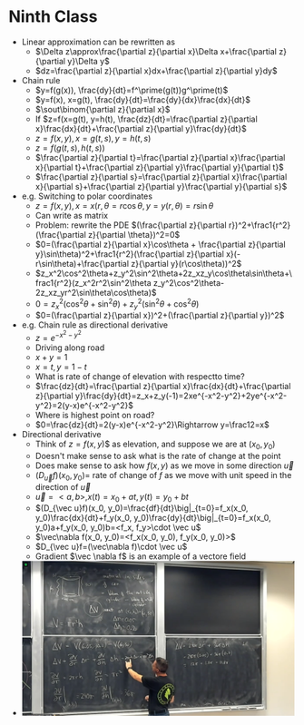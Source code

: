 # Ninth Class
* Linear approximation can be rewritten as 
  * $\Delta z\approx\frac{\partial z}{\partial x}\Delta x+\frac{\partial z}{\partial y}\Delta y$
  * $dz=\frac{\partial z}{\partial x}dx+\frac{\partial z}{\partial y}dy$
* Chain rule
  * $y=f(g(x)), \frac{dy}{dt}=f^\prime(g(t))g^\prime(t)$
  * $y=f(x), x=g(t), \frac{dy}{dt}=\frac{dy}{dx}\frac{dx}{dt}$
  * $\sout\binom{\partial z}{\partial x}$
  * If $z=f(x=g(t), y=h(t), \frac{dz}{dt}=\frac{\partial z}{\partial x}\frac{dx}{dt}+\frac{\partial z}{\partial y}\frac{dy}{dt}$
  * $z=f(x, y), x=g(t, s), y=h(t, s)$
  * $z=f(g(t, s), h(t, s))$
  * $\frac{\partial z}{\partial t}=\frac{\partial z}{\partial x}\frac{\partial x}{\partial t}+\frac{\partial z}{\partial y}\frac{\partial y}{\partial t}$
  * $\frac{\partial z}{\partial s}=\frac{\partial z}{\partial x}\frac{\partial x}{\partial s}+\frac{\partial z}{\partial y}\frac{\partial y}{\partial s}$
* e.g. Switching to polar coordinates
  * $z=f(x, y), x=x(r, \theta=r\cos\theta, y=y(r, \theta)=r\sin\theta$
  * Can write as matrix
  * Problem: rewrite the PDE $(\frac{\partial z}{\partial r})^2+\frac1{r^2}(\frac{\partial z}{\partial \theta})^2=0$
  * $0=(\frac{\partial z}{\partial x}\cos\theta + \frac{\partial z}{\partial y}\sin\theta)^2+\frac1{r^2}(\frac{\partial z}{\partial x}(-r\sin\theta)+\frac{\partial z}{\partial y}(r\cos\theta))^2$
  * $z_x^2\cos^2\theta+z_y^2\sin^2\theta+2z_xz_y\cos\theta\sin\theta+\frac1{r^2}(z_x^2r^2\sin^2\theta z_y^2\cos^2\theta-2z_xz_yr^2\sin\theta\cos\theta)$
  * $0=z_x^2(\cos^2\theta+\sin^2\theta)+z_y^2(\sin^2\theta+\cos^2\theta)$
  * $0=(\frac{\partial z}{\partial x})^2+(\frac{\partial z}{\partial y})^2$
* e.g. Chain rule as directional derivative
  * $z=e^{-x^2-y^2}$
  * Driving along road
  * $x+y=1$
  * $x=t, y=1-t$
  * What is rate of change of elevation with respectto time? 
  * $\frac{dz}{dt}=\frac{\partial z}{\partial x}\frac{dx}{dt}+\frac{\partial z}{\partial y}\frac{dy}{dt}=z_x+z_y(-1)=2xe^{-x^2-y^2}+2ye^{-x^2-y^2}=2(y-x)e^{-x^2-y^2}$
  * Where is highest point on road? 
  * $0=\frac{dz}{dt}=2(y-x)e^{-x^2-y^2}\Rightarrow y=\frac12=x$
* Directional derivative
  * Think of $z=f(x, y)$$ as elevation, and suppose we are at $(x_0, y_0)$
  * Doesn't make sense to ask what is the rate of change at the point
  * Does make sense to ask how $f(x, y)$ as we move in some direction $\vec u$
  * $(D_{\vec u}f)(x_0, y_0)=$ rate of change of $f$ as we move with unit speed in the direction of $\vec u$
  * $\vec u = <a, b>, x(t)=x_0+at, y(t)=y_0+bt$
  * $(D_{\vec u}f)(x_0, y_0)=\frac{df}{dt}\big|_{t=0}=f_x(x_0, y_0)\frac{dx}{dt}+f_y(x_0, y_0)\frac{dy}{dt}\big|_{t=0}=f_x(x_0, y_0)a+f_y(x_0, y_0)b=<f_x, f_y>\cdot \vec u$
  * $\vec\nabla f(x_0, y_0)=<f_x(x_0, y_0), f_y(x_0, y_0)>$
  * $D_{\vec u}f=(\vec\nabla f)\cdot \vec u$
  * Gradient $\vec \nabla f$ is an example of a vectore field
* ![06a2ad3d.png](attachments/06a2ad3d.png)